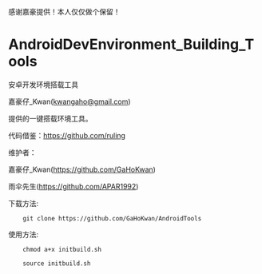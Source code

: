 感谢嘉豪提供！本人仅仅做个保留！

AndroidDevEnvironment_Building_Tools
====================================

安卓开发环境搭载工具

嘉豪仔_Kwan(kwangaho@gmail.com)

提供的一键搭载环境工具。

代码借鉴：https://github.com/ruling

维护者：

嘉豪仔_Kwan(https://github.com/GaHoKwan) 

雨伞先生(https://github.com/APAR1992)

下载方法:

        git clone https://github.com/GaHoKwan/AndroidTools

使用方法:

        chmod a+x initbuild.sh

        source initbuild.sh
